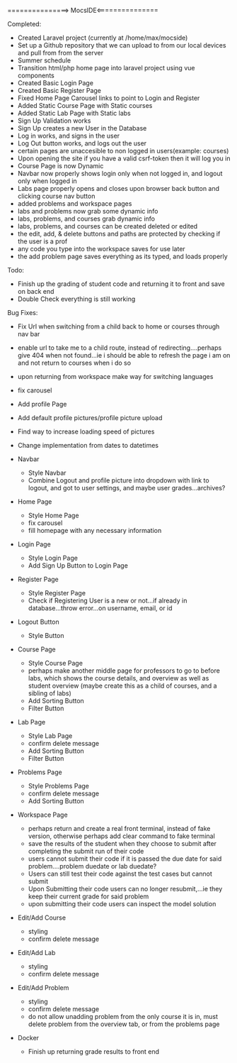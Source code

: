 ===============> MocsIDE<===============

Completed:

* Created Laravel project (currently at /home/max/mocside)
* Set up a Github repository that we can upload to from our local devices and pull from from the server
* Summer schedule
* Transition html/php home page into laravel project using vue components
* Created Basic Login Page
* Created Basic Register Page
* Fixed Home Page Carousel links to point to Login and Register
* Added Static Course Page with Static courses
* Added Static Lab Page with Static labs
* Sign Up Validation works
* Sign Up creates a new User in the Database
* Log in works, and signs in the user
* Log Out button works, and logs out the user
* certain pages are unaccesible to non logged in users(example: courses)
* Upon opening the site if you have a valid csrf-token then it will log you in
* Course Page is now Dynamic
* Navbar now properly shows login only when not logged in, and logout only when logged in
* Labs page properly opens and closes upon browser back button and clicking course nav button
* added problems and workspace pages
* labs and problems now grab some dynamic info
* labs, problems, and courses grab dynamic info
* labs, problems, and courses can be created deleted or edited
* the edit, add, & delete buttons and paths are protected by checking if the user is a prof
* any code you type into the workspace saves for use later
* the add problem page saves everything as its typed, and loads properly



Todo:
* Finish up the grading of student code and returning it to front and save on back end
* Double Check everything is still working


Bug Fixes:
* Fix Url when switching from a child back to home or courses through nav bar
* enable url to take me to a child route, instead of redirecting....perhaps give 404 when not found...ie i should be able to refresh the page i am on and not return to courses when i do so
* upon returning from workspace make way for switching languages
* fix carousel
* Add profile Page
* Add default profile pictures/profile picture upload
* Find way to increase loading speed of pictures
* Change implementation from dates to datetimes

* Navbar
	* Style Navbar
	* Combine Logout and profile picture into dropdown with link to logout, and got to user settings, and maybe user grades...archives?

* Home Page
	* Style Home Page
	* fix carousel
	* fill homepage with any necessary information

* Login Page
	* Style Login Page
	* Add Sign Up Button to Login Page

* Register Page
	* Style Register Page
	* Check if Registering User is a new or not...if already in database...throw error...on username, email, or id

* Logout Button
	* Style Button

* Course Page
	* Style Course Page
	* perhaps make another middle page for professors to go to before labs, which shows the course details, and overview as well as student overview (maybe create this as a child of courses, and a sibling of labs)
	* Add Sorting Button
	* Filter Button

* Lab Page
	* Style Lab Page
	* confirm delete message
	* Add Sorting Button
	* Filter Button

* Problems Page
	* Style Problems Page
	* confirm delete message
	* Add Sorting Button

* Workspace Page
	* perhaps return and create a real front terminal, instead of fake version, otherwise perhaps add clear command to fake terminal
	* save the results of the student when they choose to submit after completing the submit run of their code
	* users cannot submit their code if it is passed the due date for said problem....problem duedate or lab duedate?
	* Users can still test their code against the test cases but cannot submit
	* Upon Submitting their code users can no longer resubmit,...ie they keep their current grade for said problem
	* upon submitting their code users can inspect the model solution

* Edit/Add Course
	* styling
	* confirm delete message

* Edit/Add Lab
	* styling
	* confirm delete message

* Edit/Add Problem
	* styling
	* confirm delete message
	* do not allow unadding problem from the only course it is in, must delete problem from the overview tab, or from the problems page

* Docker
	* Finish up returning grade results to front end
